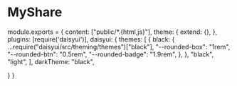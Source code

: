 # MyShare

module.exports = {
  content: ["public/*.{html,js}"],
  theme: {
    extend: {},
  },
  plugins: [require('daisyui')],
  daisyui: {
  themes: [
      {
        black: {
          ...require("daisyui/src/theming/themes")["black"],
          "--rounded-box": "1rem",
          "--rounded-btn": "0.5rem",
          "--rounded-badge": "1.9rem",
        },
      },
      "black",
      "light",
    ],
    darkTheme: "black",
    
  }
}